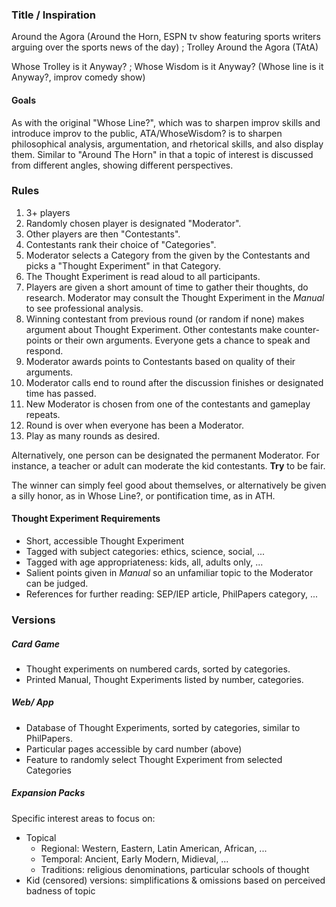 ### Title / Inspiration

Around the Agora (Around the Horn, ESPN tv show featuring sports writers arguing over the sports news of the day) ; Trolley Around the Agora (TAtA)

Whose Trolley is it Anyway? ; Whose Wisdom is it Anyway? (Whose line is it Anyway?, improv comedy show)

#### Goals

As with the original "Whose Line?", which was to sharpen improv skills and introduce improv to the public, ATA/WhoseWisdom? is to sharpen philosophical analysis, argumentation, and rhetorical skills, and also display them. Similar to "Around The Horn" in that a topic of interest is discussed from different angles, showing different perspectives.

### Rules

1. 3+ players
2. Randomly chosen player is designated "Moderator".
3. Other players are then "Contestants".
4. Contestants rank their choice of "Categories".
5. Moderator selects a Category from the given by the Contestants and picks a "Thought Experiment" in that Category.
6. The Thought Experiment is read aloud to all participants.
7. Players are given a short amount of time to gather their thoughts, do research. Moderator may consult the Thought Experiment in the *Manual* to see professional analysis.
8. Winning contestant from previous round (or random if none) makes argument about Thought Experiment. Other contestants make counter-points or their own arguments. Everyone gets a chance to speak and respond.
9. Moderator awards points to Contestants based on quality of their arguments.
10. Moderator calls end to round after the discussion finishes or designated time has passed.
11. New Moderator is chosen from one of the contestants and gameplay repeats.
12. Round is over when everyone has been a Moderator.
13. Play as many rounds as desired.

Alternatively, one person can be designated the permanent Moderator. For instance, a teacher or adult can moderate the kid contestants. __Try__ to be fair.

The winner can simply feel good about themselves, or alternatively be given a silly honor, as in Whose Line?, or pontification time, as in ATH.

#### Thought Experiment Requirements

- Short, accessible Thought Experiment
- Tagged with subject categories: ethics, science, social, ...
- Tagged with age appropriateness: kids, all, adults only, ...
- Salient points given in *Manual* so an unfamiliar topic to the Moderator can be judged.
- References for further reading: SEP/IEP article, PhilPapers category, ...

### Versions

##### Card Game

- Thought experiments on numbered cards, sorted by categories.
- Printed Manual, Thought Experiments listed by number, categories.

##### Web/ App

- Database of Thought Experiments, sorted by categories, similar to PhilPapers.
- Particular pages accessible by card number (above)
- Feature to randomly select Thought Experiment from selected Categories

##### Expansion Packs

Specific interest areas to focus on:

- Topical
  - Regional: Western, Eastern, Latin American, African, ...
  - Temporal: Ancient, Early Modern, Midieval, ...
  - Traditions: religious denominations, particular schools of thought
- Kid (censored) versions: simplifications & omissions based on perceived badness of topic

